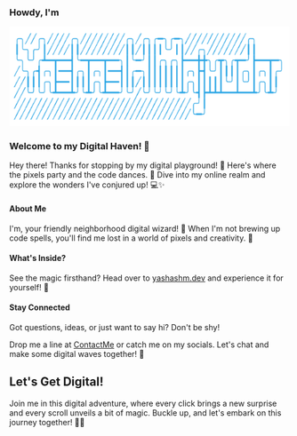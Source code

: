 ### Howdy, I'm
![ASCII LOGO](https://raw.githubusercontent.com/yashas-hm/yashas-hm/main/assets/text_name.png)

### Welcome to my Digital Haven! 🚀
Hey there! Thanks for stopping by my digital playground! 🎉 Here's where the pixels party and the code dances. 💃 Dive into my online realm and explore the wonders I've conjured up! 💻✨

#### About Me
I'm, your friendly neighborhood digital wizard! 🔮 When I'm not brewing up code spells, you'll find me lost in a world of pixels and creativity. 🎨

#### What's Inside?
See the magic firsthand? Head over to [yashashm.dev](https://yashashm.dev) and experience it for yourself! 🌟

#### Stay Connected
Got questions, ideas, or just want to say hi? Don't be shy! 

Drop me a line at [ContactMe](https://yashashm.dev/#/contactMe) or catch me on my socials. Let's chat and make some digital waves together! 🌊

## Let's Get Digital!
Join me in this digital adventure, where every click brings a new surprise and every scroll unveils a bit of magic. Buckle up, and let's embark on this journey together! 🚀✨
